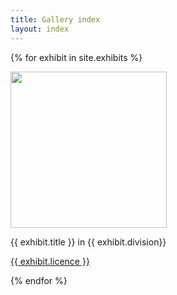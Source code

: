 ```yaml
---
title: Gallery index
layout: index
---
```


{% for exhibit in site.exhibits %}

<img src="{{ exhibit.image-url }}" width = 250>
<p>{{ exhibit.title }} in {{ exhibit.division}}</p>
<p><a href="{{ exhibit.licence-url }}">{{ exhibit.licence }}</a></p>

{% endfor %}